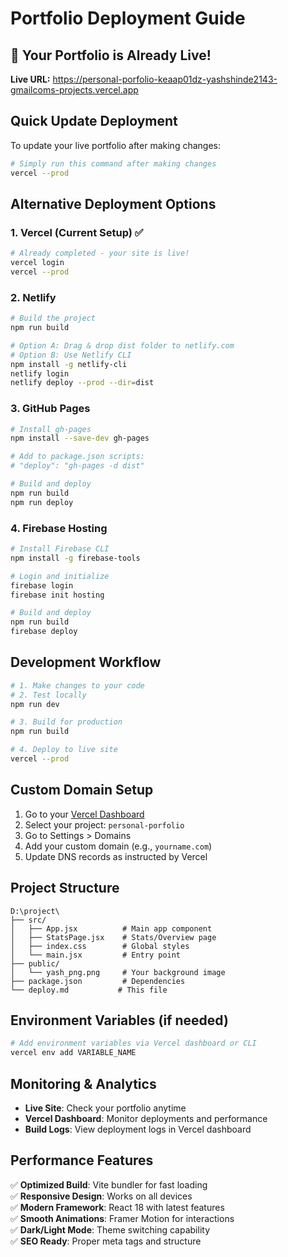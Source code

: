 # Portfolio Deployment Guide

## 🎉 Your Portfolio is Already Live!

**Live URL:** https://personal-porfolio-keaap01dz-yashshinde2143-gmailcoms-projects.vercel.app

## Quick Update Deployment

To update your live portfolio after making changes:

```bash
# Simply run this command after making changes
vercel --prod
```

## Alternative Deployment Options

### 1. Vercel (Current Setup) ✅
```bash
# Already completed - your site is live!
vercel login
vercel --prod
```

### 2. Netlify
```bash
# Build the project
npm run build

# Option A: Drag & drop dist folder to netlify.com
# Option B: Use Netlify CLI
npm install -g netlify-cli
netlify login
netlify deploy --prod --dir=dist
```

### 3. GitHub Pages
```bash
# Install gh-pages
npm install --save-dev gh-pages

# Add to package.json scripts:
# "deploy": "gh-pages -d dist"

# Build and deploy
npm run build
npm run deploy
```

### 4. Firebase Hosting
```bash
# Install Firebase CLI
npm install -g firebase-tools

# Login and initialize
firebase login
firebase init hosting

# Build and deploy
npm run build
firebase deploy
```

## Development Workflow

```bash
# 1. Make changes to your code
# 2. Test locally
npm run dev

# 3. Build for production
npm run build

# 4. Deploy to live site
vercel --prod
```

## Custom Domain Setup

1. Go to your [Vercel Dashboard](https://vercel.com/dashboard)
2. Select your project: `personal-porfolio`
3. Go to Settings > Domains
4. Add your custom domain (e.g., `yourname.com`)
5. Update DNS records as instructed by Vercel

## Project Structure

```
D:\project\
├── src/
│   ├── App.jsx          # Main app component
│   ├── StatsPage.jsx    # Stats/Overview page
│   ├── index.css        # Global styles
│   └── main.jsx         # Entry point
├── public/
│   └── yash_png.png     # Your background image
├── package.json         # Dependencies
└── deploy.md           # This file
```

## Environment Variables (if needed)

```bash
# Add environment variables via Vercel dashboard or CLI
vercel env add VARIABLE_NAME
```

## Monitoring & Analytics

- **Live Site**: Check your portfolio anytime
- **Vercel Dashboard**: Monitor deployments and performance
- **Build Logs**: View deployment logs in Vercel dashboard

## Performance Features

✅ **Optimized Build**: Vite bundler for fast loading  
✅ **Responsive Design**: Works on all devices  
✅ **Modern Framework**: React 18 with latest features  
✅ **Smooth Animations**: Framer Motion for interactions  
✅ **Dark/Light Mode**: Theme switching capability  
✅ **SEO Ready**: Proper meta tags and structure
